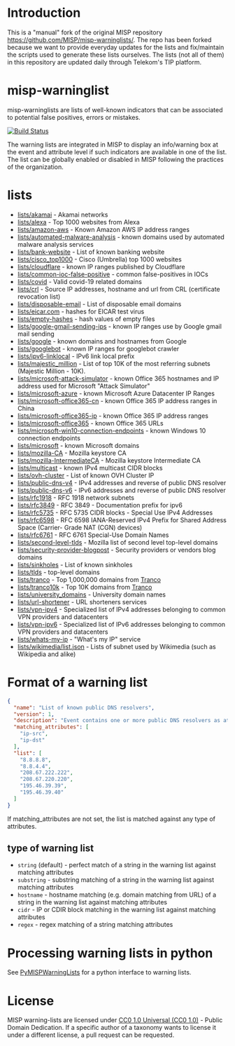 # Introduction
This is a "manual" fork of the original MISP repository https://github.com/MISP/misp-warninglists/.
The repo has been forked because we want to provide everyday updates for the lists and fix/maintain the scripts used to generate these lists ourselves.
The lists (not all of them) in this repository are updated daily through Telekom's TIP platform.

# misp-warninglist

misp-warninglists are lists of well-known indicators that can be associated to potential false positives, errors or mistakes.

[![Build Status](https://travis-ci.org/MISP/misp-warninglists.svg?branch=master)](https://travis-ci.org/MISP/misp-warninglists)

The warning lists are integrated in MISP to display an info/warning box at the event and attribute level if such indicators
are available in one of the list. The list can be globally enabled or disabled in MISP following the practices of the organization.

# lists

- [lists/akamai](lists/akamai) - Akamai networks
- [lists/alexa](lists/alexa) - Top 1000 websites from Alexa
- [lists/amazon-aws](lists/amazon-aws) - Known Amazon AWS IP address ranges
- [lists/automated-malware-analysis](lists/automated-malware-analysis) - known domains used by automated malware analysis services
- [lists/bank-website](lists/bank-website) - List of known banking website
- [lists/cisco_top1000](lists/cisco_top1000) - Cisco (Umbrella) top 1000 websites
- [lists/cloudflare](lists/cloudflare) - known IP ranges published by Cloudflare
- [lists/common-ioc-false-positive](lists/common-ioc-false-positive) - common false-positives in IOCs
- [lists/covid](lists/covid) - Valid covid-19 related domains
- [lists/crl](lists/crl-ip-hostname) - Source IP addresses, hostname and url from CRL (certificate revocation list)
- [lists/disposable-email](lists/disposable-email) - List of disposable email domains
- [lists/eicar.com](lists/eicar.com) - hashes for EICAR test virus
- [lists/empty-hashes](lists/empty-hashes) - hash values of empty files
- [lists/google-gmail-sending-ips](lists/google-gmail-sending-ips) - known IP ranges use by Google gmail mail sending
- [lists/google](lists/google) - known domains and hostnames from Google
- [lists/googlebot](lists/googlebot) - known IP ranges for googlebot crawler
- [lists/ipv6-linklocal](lists/ipv6-linklocal) - IPv6 link local prefix
- [lists/majestic_million](lists/majestic_million) - List of top 10K of the most referring subnets (Majestic Million - 10K).
- [lists/microsoft-attack-simulator](lists/microsoft-attack-simulator/) - known Office 365 hostnames and IP address used for Microsoft "Attack Simulator"
- [lists/microsoft-azure](lists/microsoft-azure) - known Microsoft Azure Datacenter IP Ranges
- [lists/microsoft-office365-cn](lists/microsoft-office365-cn) - known Office 365 IP address ranges in China
- [lists/microsoft-office365-ip](lists/microsoft-office365-ip) - known Office 365 IP address ranges
- [lists/microsoft-office365](lists/microsoft-office365) - known Office 365 URLs
- [lists/microsoft-win10-connection-endpoints](lists/microsoft-win10-connection-endpoints/) - known Windows 10 connection endpoints
- [lists/microsoft](lists/microsoft) - known Microsoft domains
- [lists/mozilla-CA](lists/mozilla-CA) - Mozilla keystore CA
- [lists/mozilla-IntermediateCA](lists/mozilla-IntermediateCA) - Mozilla keystore Intermediate CA
- [lists/multicast](lists/multicast) - known IPv4 multicast CIDR blocks
- [lists/ovh-cluster](lists/ovh-cluster) - List of known OVH Cluster IP
- [lists/public-dns-v4](lists/public-dns-v4) - IPv4 addresses and reverse of public DNS resolver
- [lists/public-dns-v6](lists/public-dns-v6) - IPv6 addresses and reverse of public DNS resolver
- [lists/rfc1918](lists/rfc1918) - RFC 1918 network subnets
- [lists/rfc3849](lists/rfc3849) - RFC 3849 - Documentation prefix for ipv6
- [lists/rfc5735](lists/rfc5735) - RFC 5735 CIDR blocks - Special Use IPv4 Addresses
- [lists/rfc6598](lists/rfc6598) - RFC 6598 IANA-Reserved IPv4 Prefix for Shared Address Space (Carrier- Grade NAT (CGN) devices)
- [lists/rfc6761](lists/rfc6761) - RFC 6761 Special-Use Domain Names
- [lists/second-level-tlds](lists/second-level-tlds) - Mozilla list of second level top-level domains
- [lists/security-provider-blogpost](lists/security-provider-blogpost) - Security providers or vendors blog domains
- [lists/sinkholes](lists/sinkholes) - List of known sinkholes
- [lists/tlds](lists/tlds) - top-level domains
- [lists/tranco](lists/tranco) - Top 1,000,000 domains from [Tranco](https://tranco-list.eu/)
- [lists/tranco10k](lists/tranco10k) - Top 10K domains from [Tranco](https://tranco-list.eu/)
- [lists/university_domains](lists/university_domains) - University domain names
- [lists/url-shortener](lists/url-shortener) - URL shorteners services
- [lists/vpn-ipv4](lists/vpn-ipv4) - Specialized list of IPv4 addresses belonging to common VPN providers and datacenters
- [lists/vpn-ipv6](lists/vpn-ipv6) - Specialized list of IPv6 addresses belonging to common VPN providers and datacenters
- [lists/whats-my-ip](lists/whats-my-ip) - "What's my IP" service
- [lists/wikimedia/list.json](lists/wikimedia/) - Lists of subnet used by Wikimedia (such as Wikipedia and alike)

# Format of a warning list

~~~~json
{
  "name": "List of known public DNS resolvers",
  "version": 1,
  "description": "Event contains one or more public DNS resolvers as attribute with an IDS flag set",
  "matching_attributes": [
    "ip-src",
    "ip-dst"
  ],
  "list": [
    "8.8.8.8",
    "8.8.4.4",
    "208.67.222.222",
    "208.67.220.220",
    "195.46.39.39",
    "195.46.39.40"
  ]
}
~~~~

If matching_attributes are not set, the list is matched against any type of attributes.

## type of warning list

- ```string``` (default) - perfect match of a string in the warning list against matching attributes
- ```substring``` - substring matching of a string in the warning list against matching attributes
- ```hostname``` - hostname matching (e.g. domain matching from URL) of a string in the warning list against matching attributes
- ```cidr``` - IP or CDIR block matching in the warning list against matching attributes
- ```regex``` - regex matching of a string matching attributes

# Processing warning lists in python

See [PyMISPWarningLists](https://github.com/MISP/PyMISPWarningLists) for a
python interface to warning lists.

# License

MISP warning-lists are licensed under [CC0 1.0 Universal (CC0 1.0)](https://creativecommons.org/publicdomain/zero/1.0/) -  Public Domain Dedication. If a specific author of a taxonomy wants to license it under a different license, a pull request can be requested.

